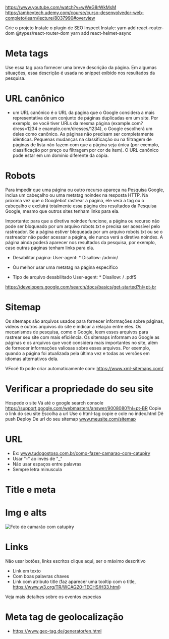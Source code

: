 https://www.youtube.com/watch?v=wWeG8rWkMsM
https://ambevtech.udemy.com/course/curso-desenvolvedor-web-completo/learn/lecture/8037990#overview

Crie o projeto
Instale o plugin de SEO Inspect
Instale:
yarn add react-router-dom @types/react-router-dom
yarn add react-helmet-async

# Meta tags

<meta name="description" content="A description of the page" />	Use essa tag para fornecer uma breve descrição da página. Em algumas situações, essa descrição é usada no snippet exibido nos resultados da pesquisa.

# URL canônico

- um URL canônico é o URL da página que o Google considera a mais representativa de um conjunto de páginas duplicadas em um site. Por exemplo, se você tiver URLs da mesma página (example.com?dress=1234 e example.com/dresses/1234), o Google escolherá um deles como canônico. As páginas não precisam ser completamente idênticas. Pequenas mudanças na classificação ou na filtragem de páginas de lista não fazem com que a página seja única (por exemplo, classificação por preço ou filtragem por cor de item).
  O URL canônico pode estar em um domínio diferente da cópia.

<link rel=”canonical” href=”url-canonica.html” />

# Robots

Para impedir que uma página ou outro recurso apareça na Pesquisa Google, inclua um cabeçalho ou uma metatag noindex na resposta HTTP. Na próxima vez que o Googlebot rastrear a página, ele verá a tag ou o cabeçalho e excluirá totalmente essa página dos resultados da Pesquisa Google, mesmo que outros sites tenham links para ela.

Importante: para que a diretiva noindex funcione, a página ou recurso não pode ser bloqueado por um arquivo robots.txt e precisa ser acessível pelo rastreador. Se a página estiver bloqueada por um arquivo robots.txt ou se o rastreador não puder acessar a página, ele nunca verá a diretiva noindex. A página ainda poderá aparecer nos resultados da pesquisa, por exemplo, caso outras páginas tenham links para ela.

- Desabilitar página: 
User-agent: *
Disallow: /admin/

- Ou melhor usar uma metatag na página específico
 <meta name="robots" content="noindex,nofollow">

- Tipo de arquivo desabilitado
User-agent: *
Disallow: / .pdf$


https://developers.google.com/search/docs/basics/get-started?hl=pt-br


# Sitemap
Os sitemaps são arquivos usados para fornecer informações sobre páginas, vídeos e outros arquivos do site e indicar a relação entre eles. Os mecanismos de pesquisa, como o Google, leem esses arquivos para rastrear seu site com mais eficiência. Os sitemaps informam ao Google as páginas e os arquivos que você considera mais importantes no site, além de fornecer informações valiosas sobre esses arquivos. Por exemplo, quando a página foi atualizada pela última vez e todas as versões em idiomas alternativos dela.

VFocê tb pode criar automaticamente com:
https://www.xml-sitemaps.com/

# Verificar a propriedade do seu site

Hospede o site
Vá até o google search console
https://support.google.com/webmasters/answer/9008080?hl=pt-BR
Copie o link do seu site
Escolha a url
Use o html-tag copie e cole no index.html
Dê push
Deploy
De url do seu sitemap
www.meusite.com/sitemap

# URL

- Ex: www.tudogostoso.com.br/como-fazer-camarao-com-catupiry
- Usar "-" ao invés de "\_"
- Não usar espaços entre palavras
- Sempre letra minuscula

# Title e meta

<title>Receitas Salgada do Tudo Gostoso</title>
<meta name="description" content="Receitas rápidas e fáceis, tortas salgadas, empadão, e muito mais." data-rh="true" />

# Img e alts

<img src="./img/camarao-com-catupiry-tudo-gostoso" alt="Foto de camarão com catupiry">

# Links

Não usar botões, links escritos clique aqui, ser o máximo descritivo
- Link em texto
- Com boas palavras chaves
- Link com atributo title (faz aparecer uma tooltip com o title, https://www.w3.org/TR/WCAG20-TECHS/H33.html)

<p> Veja mais detalhes sobre os <Link to="/eventos"> eventos especias </Link></p>

# Meta tag de geolocalização
- https://www.geo-tag.de/generator/en.html

    <meta name="geo.region" content="SV" />
    <meta name="geo.placename" content="San Luis Talpa" />
    <meta name="geo.position" content="13.450925;-89.052405" />
    <meta name="ICBM" content="13.450925, -89.052405" />

